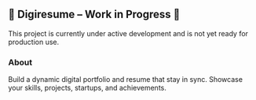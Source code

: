 ## 🚧 Digiresume – Work in Progress 🚧

This project is currently under active development and is not yet ready for production use.

### About

Build a dynamic digital portfolio and resume that stay in sync. Showcase your skills, projects, startups, and achievements.

